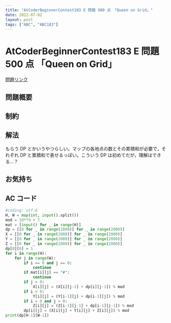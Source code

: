 ```yaml
---
title: "AtCoderBeginnerContest183 E 問題 500 点 「Queen on Grid」"
date: 2022-07-02
layout: post
tags: ["ABC", "ABC183"]
---
```


# AtCoderBeginnerContest183 E 問題 500 点 「Queen on Grid」

<a href="https://atcoder.jp/contests/abc183/tasks/abc183_e" blank="_target">問題リンク</a>

## 問題概要

## 制約

## 解法

もらう DP とかいうやつらしい。マップの各地点の数とその累積和が必要で，それぞれ DP と累積和で表せるっぽい。こういう DP は初めてだが，理解はできる…？

## お気持ち

## AC コード

```python
#coding: utf-8
H, W = map(int, input().split())
mod = 10**9 + 7
mat = [input() for _ in range(H)]
dp = [[0 for _ in range(2000)] for _ in range(2000)]
X = [[0 for _ in range(2000)] for _ in range(2000)]
Y = [[0 for _ in range(2000)] for _ in range(2000)]
Z = [[0 for _ in range(2000)] for _ in range(2000)]
dp[0][0] = 1
for i in range(H):
    for j in range(W):
        if i == 0 and j == 0:
            continue
        if mat[i][j] == "#":
            continue
        if j > 0:
            X[i][j] = (X[i][j-1] + dp[i][j-1]) % mod
        if i > 0:
            Y[i][j] = (Y[i-1][j] + dp[i-1][j]) % mod
        if i > 0 and j > 0:
            Z[i][j] = (Z[i-1][j-1] + dp[i-1][j-1]) % mod
        dp[i][j] = (X[i][j] + Y[i][j] + Z[i][j]) % mod
print(dp[H-1][W-1])
```
